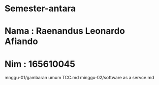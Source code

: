 # Semester-antara
# Nama : Raenandus Leonardo Afiando
# Nim  : 165610045

mnggu-01/gambaran umum TCC.md
minggu-02/software as a servce.md 
